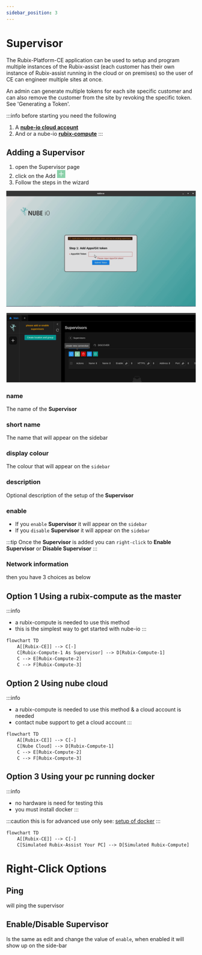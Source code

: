 ```yaml
---
sidebar_position: 3
---
```


# Supervisor

The Rubix-Platform-CE application can be used to setup and program multiple instances of the Rubix-assist (each customer
has their own instance of Rubix-assist running in the cloud or on premises) so the user of CE can engineer multiple
sites at once.

An admin can generate multiple tokens for each site specific customer and can also remove the customer from the site by
revoking the specific token. See 'Generating a Token'.


:::info before starting you need the following
1. A **[nube-io cloud account](docker.md#nube-io-cloud-account)**
2. And or a nube-io **[rubix-compute](../../hardware/controllers/supervisors/rubix-compute/overview.md)**
:::

## Adding a Supervisor

1. open the Supervisor page
2. click on the Add ![add-button.png](../img/apps/add-button.png)
3. Follow the steps in the wizard

![max800px](img/adding-supervisor.gif)

![max800px](../img/apps/add-supervisor-1.png)

### name

The name of the **Supervisor**

### short name

The name that will appear on the sidebar

### display colour

The colour that will appear on the `sidebar`

### description

Optional description of the setup of the **Supervisor**

### enable

- If you `enable` **Supervisor** it will appear on the `sidebar`
- If you `disable` **Supervisor** it will appear on the `sidebar`

:::tip
Once the  **Supervisor** is added you can `right-click` to **Enable Supervisor** or **Disable Supervisor**
:::

### Network information

then you have 3 choices as below

## Option 1 Using a rubix-compute as the master

:::info
* a rubix-compute is needed to use this method
* this is the simplest way to get started with nube-io
:::

```mermaid
flowchart TD
    A[[Rubix-CE]] --> C[-]
    C[Rubix-Compute-1 As Supervisor] --> D[Rubix-Compute-1]
    C --> E[Rubix-Compute-2]
    C --> F[Rubix-Compute-3]
```

## Option 2 Using nube cloud

:::info
* a rubix-compute is needed to use this method & a cloud account is needed
* contact nube support to get a cloud account
:::

```mermaid
flowchart TD
    A[[Rubix-CE]] --> C[-]
    C[Nube Cloud] --> D[Rubix-Compute-1]
    C --> E[Rubix-Compute-2]
    C --> F[Rubix-Compute-3]
```

## Option 3 Using your pc running docker

:::info
* no hardware is need for testing this
* you must install docker
:::

:::caution
this is for advanced use only see: [setup of docker](docker.md)
:::

```mermaid
flowchart TD
    A[[Rubix-CE]] --> C[-]
    C[Simulated Rubix-Assist Your PC] --> D[Simulated Rubix-Compute]
```


# Right-Click Options

## Ping 
will ping the supervisor 

## Enable/Disable Supervisor 
Is the same as edit and change the value of `enable`, when enabled it will show up on the side-bar

